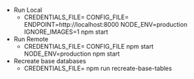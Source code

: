 * Run Local
   * CREDENTIALS_FILE=<credentials> CONFIG_FILE=<file with set information> ENDPOINT=http://localhost:8000 NODE_ENV=production IGNORE_IMAGES=1 npm start
* Run Remote
   * CREDENTIALS_FILE=<credentials> CONFIG_FILE<file with set information> npm start NODE_ENV=production npm start
* Recreate base databases
   * CREDENTIALS_FILE=<credentials> npm run recreate-base-tables
